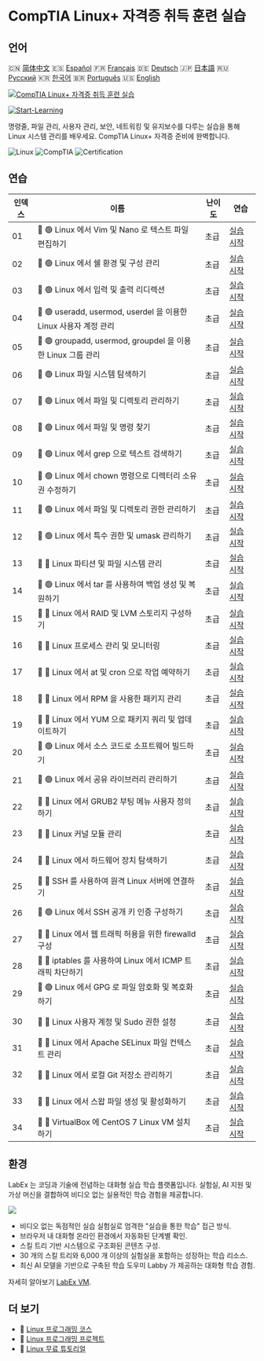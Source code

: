 # CompTIA Linux+ 자격증 취득 훈련 실습

## 언어

🇨🇳 [简体中文](README_zh.md) 🇪🇸 [Español](README_es.md) 🇫🇷 [Français](README_fr.md) 🇩🇪 [Deutsch](README_de.md) 🇯🇵 [日本語](README_ja.md) 🇷🇺 [Русский](README_ru.md) 🇰🇷 [한국어](README_ko.md) 🇧🇷 [Português](README_pt.md) 🇺🇸 [English](README.md) 

[![CompTIA Linux+ 자격증 취득 훈련 실습](https://cover-creator.labex.io/comptia-linux-plus-training-labs.png?lang=ko)](https://labex.io/ko/courses/comptia-linux-plus-training-labs)

[![Start-Learning](https://img.shields.io/badge/Start-Learning-whitesmoke?style=for-the-badge)](https://labex.io/ko/courses/comptia-linux-plus-training-labs)

명령줄, 파일 관리, 사용자 관리, 보안, 네트워킹 및 유지보수를 다루는 실습을 통해 Linux 시스템 관리를 배우세요. CompTIA Linux+ 자격증 준비에 완벽합니다.

![Linux](https://img.shields.io/badge/Linux-whitesmoke?style=for-the-badge&logo=linux)
![CompTIA](https://img.shields.io/badge/CompTIA-whitesmoke?style=for-the-badge&logo=comptia)
![Certification](https://img.shields.io/badge/Certification-whitesmoke?style=for-the-badge&logo=certification)


## 연습

|   인덱스 | 이름                                                             | 난이도   | 연습                                                                                                                                             |
|----------|------------------------------------------------------------------|----------|--------------------------------------------------------------------------------------------------------------------------------------------------|
|       01 | 📖 🟢 Linux 에서 Vim 및 Nano 로 텍스트 파일 편집하기             | 초급     | <a target='_blank' href='https://labex.io/ko/tutorials/comptia-edit-text-files-in-linux-with-vim-and-nano-591076'>실습 시작</a>                  |
|       02 | 📖 🟢 Linux 에서 쉘 환경 및 구성 관리                            | 초급     | <a target='_blank' href='https://labex.io/ko/tutorials/comptia-manage-shell-environment-and-configuration-in-linux-590838'>실습 시작</a>         |
|       03 | 📖 🟢 Linux 에서 입력 및 출력 리디렉션                           | 초급     | <a target='_blank' href='https://labex.io/ko/tutorials/comptia-redirecting-input-and-output-in-linux-590840'>실습 시작</a>                       |
|       04 | 📖 🟢 useradd, usermod, userdel 을 이용한 Linux 사용자 계정 관리 | 초급     | <a target='_blank' href='https://labex.io/ko/tutorials/comptia-manage-linux-user-accounts-with-useradd-usermod-and-userdel-590837'>실습 시작</a> |
|       05 | 📖 🟢 groupadd, usermod, groupdel 을 이용한 Linux 그룹 관리      | 초급     | <a target='_blank' href='https://labex.io/ko/tutorials/comptia-manage-linux-groups-with-groupadd-usermod-and-groupdel-590836'>실습 시작</a>      |
|       06 | 📖 🟢 Linux 파일 시스템 탐색하기                                 | 초급     | <a target='_blank' href='https://labex.io/ko/tutorials/comptia-navigate-the-filesystem-in-linux-590971'>실습 시작</a>                            |
|       07 | 📖 🟢 Linux 에서 파일 및 디렉토리 관리하기                       | 초급     | <a target='_blank' href='https://labex.io/ko/tutorials/comptia-manage-files-and-directories-in-linux-590835'>실습 시작</a>                       |
|       08 | 📖 🟢 Linux 에서 파일 및 명령 찾기                               | 초급     | <a target='_blank' href='https://labex.io/ko/tutorials/comptia-find-files-and-commands-in-linux-590834'>실습 시작</a>                            |
|       09 | 📖 🟢 Linux 에서 grep 으로 텍스트 검색하기                       | 초급     | <a target='_blank' href='https://labex.io/ko/tutorials/comptia-search-text-with-grep-in-linux-590841'>실습 시작</a>                              |
|       10 | 📖 🟢 Linux 에서 chown 명령으로 디렉터리 소유권 수정하기         | 초급     | <a target='_blank' href='https://labex.io/ko/tutorials/comptia-modify-directory-ownership-with-chown-in-linux-590847'>실습 시작</a>              |
|       11 | 📖 🟢 Linux 에서 파일 및 디렉토리 권한 관리하기                  | 초급     | <a target='_blank' href='https://labex.io/ko/tutorials/comptia-manage-file-and-directory-permissions-in-linux-590844'>실습 시작</a>              |
|       12 | 📖 🟢 Linux 에서 특수 권한 및 umask 관리하기                     | 초급     | <a target='_blank' href='https://labex.io/ko/tutorials/linux-manage-special-permissions-and-umask-in-linux-590846'>실습 시작</a>                 |
|       13 | 📖 🔵 Linux 파티션 및 파일 시스템 관리                           | 초급     | <a target='_blank' href='https://labex.io/ko/tutorials/comptia-manage-linux-partitions-and-filesystems-590845'>실습 시작</a>                     |
|       14 | 📖 🟢 Linux 에서 tar 를 사용하여 백업 생성 및 복원하기           | 초급     | <a target='_blank' href='https://labex.io/ko/tutorials/comptia-create-and-restore-a-backup-with-tar-in-linux-590843'>실습 시작</a>               |
|       15 | 📖 🔵 Linux 에서 RAID 및 LVM 스토리지 구성하기                   | 초급     | <a target='_blank' href='https://labex.io/ko/tutorials/comptia-configure-raid-and-lvm-storage-in-linux-590842'>실습 시작</a>                     |
|       16 | 📖 🔵 Linux 프로세스 관리 및 모니터링                            | 초급     | <a target='_blank' href='https://labex.io/ko/tutorials/comptia-manage-and-monitor-linux-processes-590864'>실습 시작</a>                          |
|       17 | 📖 🔵 Linux 에서 at 및 cron 으로 작업 예약하기                   | 초급     | <a target='_blank' href='https://labex.io/ko/tutorials/comptia-schedule-tasks-with-at-and-cron-in-linux-590870'>실습 시작</a>                    |
|       18 | 📖 🔵 Linux 에서 RPM 을 사용한 패키지 관리                       | 초급     | <a target='_blank' href='https://labex.io/ko/tutorials/rhel-managing-packages-with-rpm-in-linux-590868'>실습 시작</a>                            |
|       19 | 📖 🔵 Linux 에서 YUM 으로 패키지 쿼리 및 업데이트하기            | 초급     | <a target='_blank' href='https://labex.io/ko/tutorials/rhel-query-and-update-packages-with-yum-in-linux-590869'>실습 시작</a>                    |
|       20 | 📖 🟢 Linux 에서 소스 코드로 소프트웨어 빌드하기                 | 초급     | <a target='_blank' href='https://labex.io/ko/tutorials/comptia-build-software-from-source-code-in-linux-590853'>실습 시작</a>                    |
|       21 | 📖 🟢 Linux 에서 공유 라이브러리 관리하기                        | 초급     | <a target='_blank' href='https://labex.io/ko/tutorials/comptia-manage-shared-libraries-in-linux-590867'>실습 시작</a>                            |
|       22 | 📖 🔵 Linux 에서 GRUB2 부팅 메뉴 사용자 정의하기                 | 초급     | <a target='_blank' href='https://labex.io/ko/tutorials/comptia-customize-the-grub2-boot-menu-in-linux-590859'>실습 시작</a>                      |
|       23 | 📖 🔵 Linux 커널 모듈 관리                                       | 초급     | <a target='_blank' href='https://labex.io/ko/tutorials/comptia-manage-kernel-modules-in-linux-590865'>실습 시작</a>                              |
|       24 | 📖 🔵 Linux 에서 하드웨어 장치 탐색하기                          | 초급     | <a target='_blank' href='https://labex.io/ko/tutorials/comptia-explore-hardware-devices-in-linux-590861'>실습 시작</a>                           |
|       25 | 📖 🔵 SSH 를 사용하여 원격 Linux 서버에 연결하기                 | 초급     | <a target='_blank' href='https://labex.io/ko/tutorials/linux-connect-to-a-remote-linux-server-using-ssh-590857'>실습 시작</a>                    |
|       26 | 📖 🟢 Linux 에서 SSH 공개 키 인증 구성하기                       | 초급     | <a target='_blank' href='https://labex.io/ko/tutorials/comptia-configure-ssh-public-key-authentication-in-linux-590855'>실습 시작</a>            |
|       27 | 📖 🔵 Linux 에서 웹 트래픽 허용을 위한 firewalld 구성            | 초급     | <a target='_blank' href='https://labex.io/ko/tutorials/comptia-configure-firewalld-to-allow-web-traffic-in-linux-590854'>실습 시작</a>           |
|       28 | 📖 🔵 iptables 를 사용하여 Linux 에서 ICMP 트래픽 차단하기       | 초급     | <a target='_blank' href='https://labex.io/ko/tutorials/comptia-block-icmp-traffic-in-linux-using-iptables-590852'>실습 시작</a>                  |
|       29 | 📖 🟢 Linux 에서 GPG 로 파일 암호화 및 복호화하기                | 초급     | <a target='_blank' href='https://labex.io/ko/tutorials/comptia-encrypt-and-decrypt-files-with-gpg-in-linux-590860'>실습 시작</a>                 |
|       30 | 📖 🔵 Linux 사용자 계정 및 Sudo 권한 설정                        | 초급     | <a target='_blank' href='https://labex.io/ko/tutorials/comptia-configure-user-accounts-and-sudo-privileges-in-linux-590856'>실습 시작</a>        |
|       31 | 📖 🔵 Linux 에서 Apache SELinux 파일 컨텍스트 관리               | 초급     | <a target='_blank' href='https://labex.io/ko/tutorials/comptia-manage-selinux-file-contexts-for-apache-in-linux-590866'>실습 시작</a>            |
|       32 | 📖 🔵 Linux 에서 로컬 Git 저장소 관리하기                        | 초급     | <a target='_blank' href='https://labex.io/ko/tutorials/comptia-manage-a-local-git-repository-in-linux-590863'>실습 시작</a>                      |
|       33 | 📖 🔵 Linux 에서 스왑 파일 생성 및 활성화하기                    | 초급     | <a target='_blank' href='https://labex.io/ko/tutorials/comptia-create-and-activate-a-swap-file-in-linux-590858'>실습 시작</a>                    |
|       34 | 📖 🔵 VirtualBox 에 CentOS 7 Linux VM 설치하기                   | 초급     | <a target='_blank' href='https://labex.io/ko/tutorials/comptia-install-a-centos-7-linux-vm-in-virtualbox-590862'>실습 시작</a>                   |

## 환경

LabEx 는 코딩과 기술에 전념하는 대화형 실습 학습 플랫폼입니다. 실험실, AI 지원 및 가상 머신을 결합하여 비디오 없는 실용적인 학습 경험을 제공합니다.

![](https://tutorial-screenshot.getvm.io/images/vm-1725247253.png)

- 비디오 없는 독점적인 실습 실험실로 엄격한 "실습을 통한 학습" 접근 방식.
- 브라우저 내 대화형 온라인 환경에서 자동화된 단계별 확인.
- 스킬 트리 기반 시스템으로 구조화된 콘텐츠 구성.
- 30 개의 스킬 트리와 6,000 개 이상의 실험실을 포함하는 성장하는 학습 리소스.
- 최신 AI 모델을 기반으로 구축된 학습 도우미 Labby 가 제공하는 대화형 학습 경험.

자세히 알아보기 [LabEx VM](https://support.labex.io/using-labex/virtual-machine).

## 더 보기

- 🔗 [Linux 프로그래밍 코스](https://github.com/labex-labs/awesome-programming-courses)
- 🔗 [Linux 프로그래밍 프로젝트](https://github.com/labex-labs/awesome-programming-projects)
- 🔗 [Linux 무료 튜토리얼](https://github.com/labex-labs/linux-free-tutorials)


